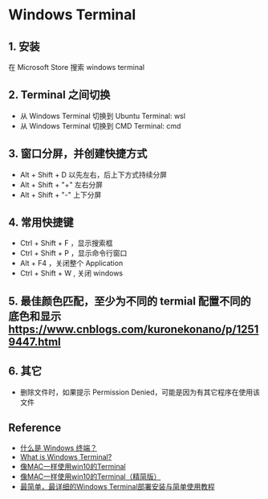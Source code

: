 # Windows Terminal

## 1. 安装
在 Microsoft Store 搜索 windows terminal

## 2. Terminal 之间切换
- 从 Windows Terminal 切换到 Ubuntu Terminal: wsl
- 从 Windows Terminal 切换到 CMD Terminal: cmd

## 3. 窗口分屏，并创建快捷方式
- Alt + Shift + D 以先左右，后上下方式持续分屏
- Alt + Shift + "+" 左右分屏
- Alt + Shift + "-" 上下分屏

## 4. 常用快捷键

- Ctrl + Shift + F ，显示搜索框 
- Ctrl + Shift + P ，显示命令行窗口
- Alt + F4 ，关闭整个 Application
- Ctrl + Shift + W , 关闭 windows

## 5. 最佳颜色匹配，至少为不同的 termial 配置不同的底色和显示 https://www.cnblogs.com/kuronekonano/p/12519447.html

## 6. 其它
- 删除文件时，如果提示 Permission Denied，可能是因为有其它程序在使用该文件

## Reference
- [什么是 Windows 终端？](https://docs.microsoft.com/zh-cn/windows/terminal/)
- [What is Windows Terminal?](https://docs.microsoft.com/en-us/windows/terminal/)
- [像MAC一样使用win10的Terminal](https://www.jianshu.com/p/4b2b7074d9e2)
- [像MAC一样使用win10的Terminal（精简版）](https://www.jianshu.com/p/a611d351251b)
- [最简单，最详细的Windows Terminal部署安装与简单使用教程](https://haokan.baidu.com/v?vid=8041035553118070239&pd=bjh&fr=bjhauthor&type=video)
